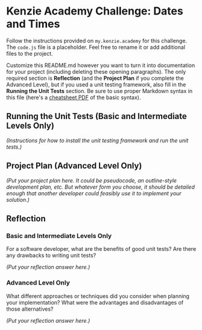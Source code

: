 # Kenzie Academy Challenge: Dates and Times

Follow the instructions provided on `my.kenzie.academy` for this challenge. The `code.js` file is a placeholder. Feel free to rename it or add additional files to the project.

Customize this README.md however you want to turn it into documentation for your project (including deleting these opening paragraphs). The only required section is **Reflection** (and the **Project Plan** if you complete the Advanced Level), but if you used a unit testing framework, also fill in the **Running the Unit Tests** section. Be sure to use proper Markdown syntax in this file (here's a [cheatsheet PDF](https://guides.github.com/pdfs/markdown-cheatsheet-online.pdf) of the basic syntax).

## Running the Unit Tests (Basic and Intermediate Levels Only)

_(Instructions for how to install the unit testing framework and run the unit tests.)_

## Project Plan (Advanced Level Only)

_(Put your project plan here. It could be pseudocode, an outline-style development plan, etc. But whatever form you choose, it should be detailed enough that another developer could feasibly use it to implement your solution.)_

## Reflection

### Basic and Intermediate Levels Only

For a software developer, what are the benefits of good unit tests? Are there any drawbacks to writing unit tests?

_(Put your reflection answer here.)_

### Advanced Level Only

What different approaches or techniques did you consider when planning your implementation? What were the advantages and disadvantages of those alternatives?

_(Put your reflection answer here.)_

